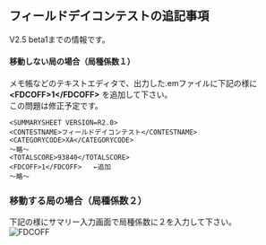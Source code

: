 ## フィールドデイコンテストの追記事項

V2.5 beta1までの情報です。

#### 移動しない局の場合（局種係数１）

メモ帳などのテキストエディタで、出力した.emファイルに下記の様に **\<FDCOFF\>1\</FDCOFF\>** を追加して下さい。  
この問題は修正予定です。  
~~~
<SUMMARYSHEET VERSION=R2.0>
<CONTESTNAME>フィールドデイコンテスト</CONTESTNAME>
<CATEGORYCODE>XA</CATEGORYCODE>
～略～
<TOTALSCORE>93840</TOTALSCORE>
<FDCOFF>1</FDCOFF>   ←追加
～略～
~~~

### 移動する局の場合（局種係数２）
下記の様にサマリー入力画面で局種係数に２を入力して下さい。  
![FDCOFF](https://github.com/jr8ppg/zLog/blob/images/elog2fd.png)


